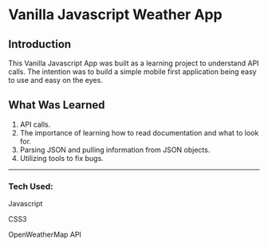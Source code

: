 # Vanilla Javascript Weather App

## Introduction

This Vanilla Javascript App was built as a learning project to understand API calls. The intention was to build a simple mobile first application being easy to use and easy on the eyes.

## What Was Learned

1. API calls.
2. The importance of learning how to read documentation and what to look for.
3. Parsing JSON and pulling information from JSON objects.
4. Utilizing tools to fix bugs.

---

### Tech Used:
Javascript

CSS3

OpenWeatherMap API
